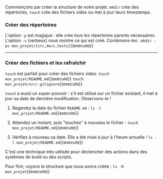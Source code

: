 Commençons par créer la structure de notre projet. `mkdir` crée des répertoires, `touch` crée des fichiers vides ou met à jour leurs timestamps.

### Créer des répertoires

L'option `-p` est magique : elle crée tous les répertoires parents nécessaires. L'option `-v` (verbeux) nous montre ce qui est créé. Combinons-les :
`mkdir -pv mon_projet/{src,docs,tests}`{{execute}}

---

### Créer des fichiers et les rafraîchir

`touch` est parfait pour créer des fichiers vides.
`touch mon_projet/README.md`{{execute}}
`touch mon_projet/src/.gitignore`{{execute}}

`touch` a aussi un super-pouvoir : s'il est utilisé sur un fichier existant, il met à jour sa date de dernière modification. Observons-le !

1.  Regardez la date du fichier `README.md` :
    `ls -l mon_projet/README.md`{{execute}}

2.  Attendez un instant, puis "touchez" à nouveau le fichier :
    `touch mon_projet/README.md`{{execute}}

3.  Vérifiez à nouveau sa date. Elle a été mise à jour à l'heure actuelle !
    `ls -l mon_projet/README.md`{{execute}}

C'est une technique très utilisée pour déclencher des actions dans des systèmes de build ou des scripts.

Pour finir, voyons la structure que nous avons créée :
`ls -R mon_projet`{{execute}}